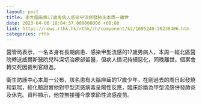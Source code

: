 ```yaml
---
layout: post
title: 患大腦麻痺17歲男病人感染甲流併發肺炎本周一離世
date: 2023-04-06 18:04:37.000000000 +08:00
link: https://news.rthk.hk/rthk/ch/component/k2/1695240-20230406.htm
categories: rthk
---
```


醫管局表示，一名本身有長期病患、感染甲型流感的17歲男病人，本周一經北區醫院轉送威爾斯醫院兒科深切治療部留醫，但病人情況持續惡化，同晚離世。個案會轉交死因裁判官跟進。

衞生防護中心本周一公布，該名患有大腦麻痺的17歲少年，在剛過去的周日起發燒和氣喘，經化驗證實他對甲型流感病毒呈陽性反應，臨床診斷為甲型流感併發肺炎及休克。資料顯示，他並無接種今季季節性流感疫苗。
